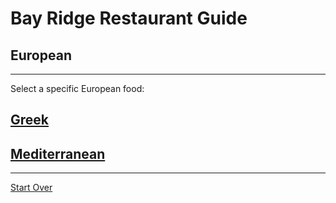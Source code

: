 # Bay Ridge Restaurant Guide
## European
---
Select a specific European food:
## [Greek](greek.md)
## [Mediterranean](Mediterranean.md)
---
[Start Over](../home.md)